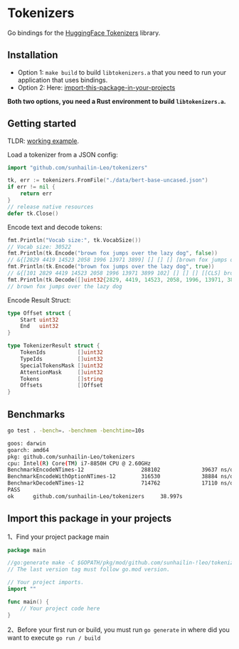 # Tokenizers

Go bindings for the [HuggingFace Tokenizers](https://github.com/huggingface/tokenizers) library.

## Installation

* Option 1: `make build` to build `libtokenizers.a` that you need to run your application that uses bindings.
* Option 2: Here: [import-this-package-in-your-projects](https://github.com/sunhailin-Leo/tokenizers#import-this-package-in-your-projects)

**Both two options, you need a Rust environment to build `libtokenizers.a`.**

## Getting started

TLDR: [working example](example/main.go).

Load a tokenizer from a JSON config:
```go
import "github.com/sunhailin-Leo/tokenizers"

tk, err := tokenizers.FromFile("./data/bert-base-uncased.json")
if err != nil {
    return err
}
// release native resources
defer tk.Close()
```

Encode text and decode tokens:
```go
fmt.Println("Vocab size:", tk.VocabSize())
// Vocab size: 30522
fmt.Println(tk.Encode("brown fox jumps over the lazy dog", false))
// &{[2829 4419 14523 2058 1996 13971 3899] [] [] [] [brown fox jumps over the lazy dog] []}
fmt.Println(tk.Encode("brown fox jumps over the lazy dog", true))
// &{[101 2829 4419 14523 2058 1996 13971 3899 102] [] [] [] [[CLS] brown fox jumps over the lazy dog [SEP]] []}
fmt.Println(tk.Decode([]uint32{2829, 4419, 14523, 2058, 1996, 13971, 3899}, true))
// brown fox jumps over the lazy dog
```

Encode Result Struct:
```go
type Offset struct {
	Start uint32
	End   uint32
}

type TokenizerResult struct {
	TokenIds          []uint32
	TypeIds           []uint32
	SpecialTokensMask []uint32
	AttentionMask     []uint32
	Tokens            []string
	Offsets           []Offset
}
```

## Benchmarks
```bash
go test . -bench=. -benchmem -benchtime=10s

goos: darwin
goarch: amd64
pkg: github.com/sunhailin-Leo/tokenizers
cpu: Intel(R) Core(TM) i7-8850H CPU @ 2.60GHz
BenchmarkEncodeNTimes-12                  288102             39637 ns/op             440 B/op         14 allocs/op
BenchmarkEncodeWithOptionNTimes-12        316530             38884 ns/op             552 B/op         16 allocs/op
BenchmarkDecodeNTimes-12                  714762             17110 ns/op              96 B/op          3 allocs/op
PASS
ok      github.com/sunhailin-Leo/tokenizers     38.997s
```

## Import this package in your projects
1、Find your project package main
```go
package main

//go:generate make -C $GOPATH/pkg/mod/github.com/sunhailin-!leo/tokenizers@v0.6.0 
// The last version tag must follow go.mod version.

// Your project imports.
import ""

func main() {
	// Your project code here
}
```
2、Before your first run or build, you must run `go generate` in where did you want to execute `go run / build`
